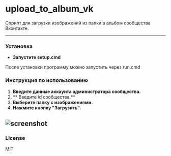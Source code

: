 # upload_to_album_vk
Сприпт для загрузки изображений из папки в альбом сообщества Вконтакте.

------------
### Установка
- **Запустите setup.cmd**

После установки программу можно запустить через run.cmd

### Инструкция по использованию
1. **Введите данные аккаунта администратора сообщества.**
2. ** Введите id сообщества.**
3. **Выберите папку с изображениями.**
4. **Нажмите кнопку "Загрузить".**

![screenshot](https://raw.githubusercontent.com/Jumas-Cola/useful_scripts/master/VK/upload_to_album_vk/screen.png)
------------

### License
MIT
